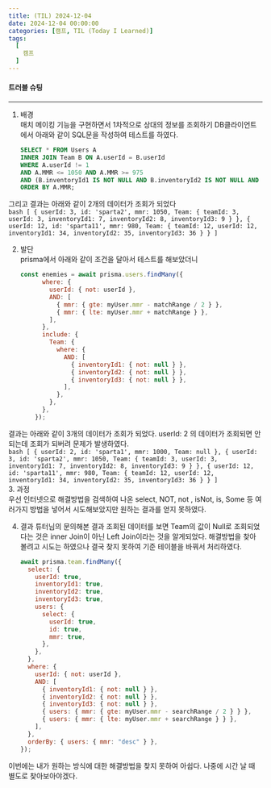 ```yaml
---
title: (TIL) 2024-12-04
date: 2024-12-04 00:00:00
categories: [캠프, TIL (Today I Learned)]
tags:
  [
    캠프
  ]
---
```


#### 트러블 슈팅
---

1. 배경  
  매치 메이킹 기능을 구현하면서 1차적으로 상대의 정보를 조회하기 DB클라이언트에서 아래와 같이 SQL문을 작성하여 테스트를 하였다.  
      ```sql
      SELECT * FROM Users A 
      INNER JOIN Team B ON A.userId = B.userId 
      WHERE A.userId != 1
      AND A.MMR <= 1050 AND A.MMR >= 975
      AND (B.inventoryId1 IS NOT NULL AND B.inventoryId2 IS NOT NULL AND B.inventoryId3 IS NOT NULL)
      ORDER BY A.MMR;
      ```  

  그리고 결과는 아래와 같이 2개의 데이터가 조회가 되었다  
      ```bash
      [
        {
          userId: 3,
          id: 'sparta2',
          mmr: 1050,
          Team: {
            teamId: 3,
            userId: 3,
            inventoryId1: 7,
            inventoryId2: 8,
            inventoryId3: 9
          }
        },
        {
          userId: 12,
          id: 'sparta11',
          mmr: 980,
          Team: {
            teamId: 12,
            userId: 12,
            inventoryId1: 34,
            inventoryId2: 35,
            inventoryId3: 36
          }
        }
      ]
      ```  

2. 발단  
  prisma에서 아래와 같이 조건을 달아서 테스트를 해보았더니  
      ```javascript
      const enemies = await prisma.users.findMany({
            where: {
              userId: { not: userId },
              AND: [
                { mmr: { gte: myUser.mmr - matchRange / 2 } },
                { mmr: { lte: myUser.mmr + matchRange } },
              ],
            },
            include: {
              Team: {
                where: {
                  AND: [
                    { inventoryId1: { not: null } },
                    { inventoryId2: { not: null } },
                    { inventoryId3: { not: null } },
                  ],
                },
              },
            },
          });
      ```  
  결과는 아래와 같이 3개의 데이터가 조회가 되었다. userId: 2 의 데이터가 조회되면 안되는데 조회가 되버려 문제가 발생하였다.  
      ```bash
      [
        {
          userId: 2,
          id: 'sparta1',
          mmr: 1000,
          Team: null
        },
        {
          userId: 3,
          id: 'sparta2',
          mmr: 1050,
          Team: {
            teamId: 3,
            userId: 3,
            inventoryId1: 7,
            inventoryId2: 8,
            inventoryId3: 9
          }
        },
        {
          userId: 12,
          id: 'sparta11',
          mmr: 980,
          Team: {
            teamId: 12,
            userId: 12,
            inventoryId1: 34,
            inventoryId2: 35,
            inventoryId3: 36
          }
        }
      ]
      ```  
3. 과정  
  우선 인터넷으로 해결방법을 검색하여 나온 select, NOT, not , isNot, is, Some 등 여러가지 방법을 넣어서 시도해보았지만 원하는 결과를 얻지 못하였다.  

4. 결과
  튜터님의 문의해본 결과 조회된 데이터를 보면 Team의 값이 Null로 조회되었다는 것은 inner Join이 아닌 Left Join이라는 것을 알게되었다. 해결방법을 찾아볼려고 시도는 하였으나 결국 찾지 못하여 기준 테이블을 바꿔서 처리하였다.
      ```javascript
      await prisma.team.findMany({
        select: {
          userId: true,
          inventoryId1: true,
          inventoryId2: true,
          inventoryId3: true,
          users: {
            select: {
              userId: true,
              id: true,
              mmr: true,
            },
          },
        },
        where: {
          userId: { not: userId },
          AND: [
            { inventoryId1: { not: null } },
            { inventoryId2: { not: null } },
            { inventoryId3: { not: null } },
            { users: { mmr: { gte: myUser.mmr - searchRange / 2 } } },
            { users: { mmr: { lte: myUser.mmr + searchRange } } },
          ],
        },
        orderBy: { users: { mmr: "desc" } },
      });
      ```  
  이번에는 내가 원하는 방식에 대한 해결방법을 찾지 못하여 아쉽다. 나중에 시간 날 때 별도로 찾아보아야겠다.
